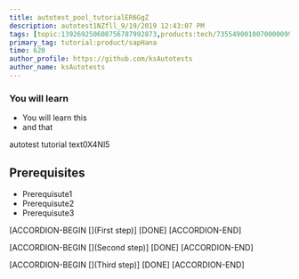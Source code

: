 ```yaml
---
title: autotest_pool_tutorialER6GgZ
description: autotest1NZfll_9/19/2019 12:43:07 PM
tags: [topic:139269250608756787992873,products:tech/73554900100700000996,tutorial:experience/advanced]
primary_tag: tutorial:product/sapHana
time: 620
author_profile: https://github.com/ksAutotests
author_name: ksAutotests
---
```

### You will learn
- You will learn this
- and that

autotest tutorial text0X4Nl5

## Prerequisites
- Prerequisute1
- Prerequisute2
- Prerequisute3

[ACCORDION-BEGIN [](First step)]
[DONE]
[ACCORDION-END]

[ACCORDION-BEGIN [](Second step)]
[DONE]
[ACCORDION-END]

[ACCORDION-BEGIN [](Third step)]
[DONE]
[ACCORDION-END]


